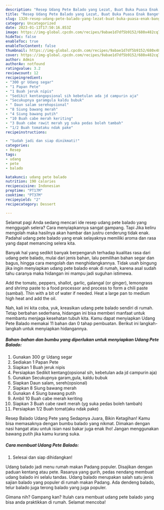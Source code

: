 ```yaml
---
description: "Resep Udang Pete Balado yang Lezat, Buat Buka Puasa Enak Banget"
title: "Resep Udang Pete Balado yang Lezat, Buat Buka Puasa Enak Banget"
slug: 1320-resep-udang-pete-balado-yang-lezat-buat-buka-puasa-enak-banget
category: Uncategorized
date: 2023-01-13T17:50:16.853Z
image: https://img-global.cpcdn.com/recipes/9abae1d7df5b9152/680x482cq70/udang-pete-balado-foto-resep-utama.jpg
hideToc: false
enableToc: true
enableTocContent: false
thumbnail: https://img-global.cpcdn.com/recipes/9abae1d7df5b9152/680x482cq70/udang-pete-balado-foto-resep-utama.jpg
cover: https://img-global.cpcdn.com/recipes/9abae1d7df5b9152/680x482cq70/udang-pete-balado-foto-resep-utama.jpg
author: Admin
authorAv: notfound
ratingvalue: 3.2
reviewcount: 12
recipeingredient:
- "300 gr Udang segar"
- "1 Papan Pete"
- "1 Buah jeruk nipis"
- "Sedikit kentangopsional sih kebetulan ada jd campurin aja"
- "Secukupnya garamgula kaldu bubuk"
- " Daun salam serehopsional"
- "8 Siung bawang merah"
- "4 Siung bawang putih"
- "10 Buah cabe merah keriting"
- "3 Buah cabe rawit merah yg suka pedas boleh tambah"
- "1/2 Buah tomataku ndak pake"
recipeinstructions:

- "Sudah jadi dan siap dinikmati!"
categories:
- Resep
tags:
- udang
- pete
- balado

katakunci: udang pete balado 
nutrition: 190 calories
recipecuisine: Indonesian
preptime: "PT17M"
cooktime: "PT37M"
recipeyield: "2"
recipecategory: Dessert

---
```



Selamat pagi Anda sedang mencari ide resep udang pete balado yang menggugah selera? Cara menyiapkannya sangat gampang. Tapi Jika keliru mengolah maka hasilnya akan hambar dan justru cenderung tidak enak. Padahal udang pete balado yang enak selayaknya memiliki aroma dan rasa yang dapat memancing selera kita.


Banyak hal yang sedikit banyak berpengaruh terhadap kualitas rasa dari udang pete balado, mulai dari jenis bahan, lalu pemilihan bahan segar dan bagus, hingga cara mengolah dan menghidangkannya. Tidak usah bingung jika ingin menyiapkan udang pete balado enak di rumah, karena asal sudah tahu caranya maka hidangan ini mampu jadi suguhan istimewa.

Add the tomato, peppers, shallot, garlic, galangal (or ginger), lemongrass and shrimp paste to a food processor and process to form a chili paste (sambal). Thin with a bit of water if needed. Heat a large pan to medium high heat and add the oil.


Nah, kali ini kita coba, yuk, kreasikan udang pete balado sendiri di rumah. Tetap berbahan sederhana, hidangan ini bisa memberi manfaat untuk membantu menjaga kesehatan tubuh kita. Kamu dapat menyiapkan Udang Pete Balado memakai 11 bahan dan 0 tahap pembuatan. Berikut ini langkah-langkah untuk menyiapkan hidangannya.

<!--inarticleads1-->

##### Bahan-bahan dan bumbu yang diperlukan untuk menyiapkan Udang Pete Balado:

1. Gunakan 300 gr Udang segar
1. Sediakan 1 Papan Pete
1. Siapkan 1 Buah jeruk nipis
1. Persiapkan Sedikit kentang(opsional sih, kebetulan ada jd campurin aja)
1. Gunakan Secukupnya garam,gula, kaldu bubuk
1. Siapkan  Daun salam, sereh(opsional)
1. Siapkan 8 Siung bawang merah
1. Gunakan 4 Siung bawang putih
1. Ambil 10 Buah cabe merah keriting
1. Siapkan 3 Buah cabe rawit merah (yg suka pedas boleh tambah)
1. Persiapkan 1/2 Buah tomat(aku ndak pake)


Resep Balado Udang Pete yang Sedapnya Juara, Bikin Ketagihan! Kamu bisa memasaknya dengan bumbu balado yang nikmat. Dimakan dengan nasi hangat atau untuk isian nasi bakar juga enak lho! Jangan menggunakan bawang putih jika kamu kurang suka. 

<!--inarticleads2-->

##### Cara membuat Udang Pete Balado:


1. Selesai dan siap dihidangkan!

Udang balado jadi menu rumah makan Padang populer. Disajikan dengan paduan kentang atau pete. Rasanya yang gurih, pedas nendang membuat udang balado ini selalu tandas. Udang balado merupakan salah satu jenis sajian balado yang populer di rumah makan Padang. Ada dendeng balado, telur balado juga terong balado yang juga populer. 

Gimana nih? Gampang kan? Itulah cara membuat udang pete balado yang bisa anda praktikkan di rumah. Selamat mencoba!
